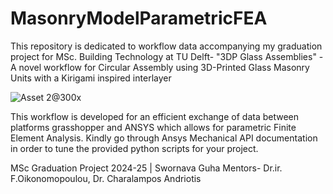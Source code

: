 # MasonryModelParametricFEA
This repository is dedicated to workflow data accompanying my graduation project for MSc. Building Technology at TU Delft- "3DP Glass Assemblies" - A novel workflow for Circular Assembly using 3D-Printed Glass Masonry Units with a Kirigami inspired interlayer

![Asset 2@300x](https://github.com/user-attachments/assets/a4501771-7ad4-403f-b12a-ecd5d812f4fb)

This workflow is developed for an efficient exchange of data between platforms grasshopper and ANSYS which allows for parametric Finite Element Analysis. Kindly go through Ansys Mechanical API documentation in order to tune the provided python scripts for your project.


MSc Graduation Project 2024-25 | Swornava Guha
Mentors- Dr.ir. F.Oikonomopoulou, Dr. Charalampos Andriotis
